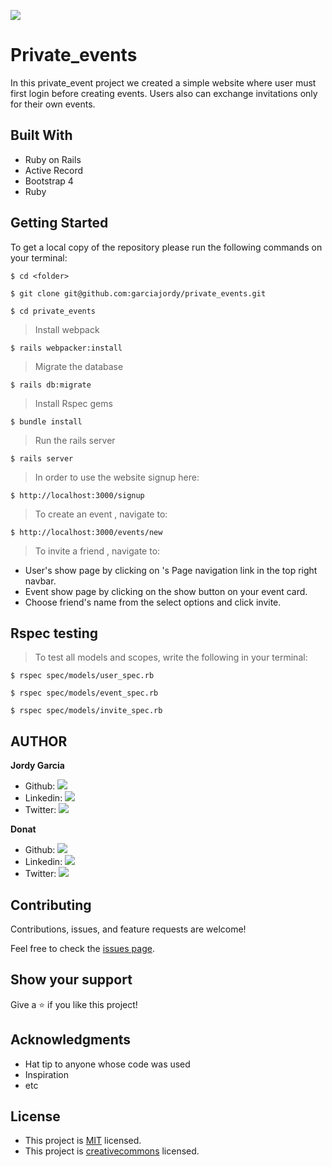 ![](https://img.shields.io/badge/Microverse-blueviolet)

# Private_events

In this private_event project we created a simple website where user must first login before creating events. Users also can exchange invitations only for their own events.

## Built With

- Ruby on Rails
- Active Record
- Bootstrap 4
- Ruby

## Getting Started

To get a local copy of the repository please run the following commands on your terminal:

```
$ cd <folder>
```

```
$ git clone git@github.com:garciajordy/private_events.git 
```

```
$ cd private_events
```
> Install webpack
```
$ rails webpacker:install 
```

> Migrate the database

```
$ rails db:migrate
```
> Install Rspec gems

```
$ bundle install
```

> Run the rails server

```
$ rails server
```

> In order to use the website signup here:

```
$ http://localhost:3000/signup
```

> To create an event , navigate to:

```
$ http://localhost:3000/events/new
```
> To invite a friend , navigate to:

- User's show page by clicking on <name>'s Page navigation link in the top right navbar. 
- Event show page by clicking on the show button on your event card.
- Choose friend's name from the select options and click invite.

## Rspec testing
 > To test all models and scopes, write the following in your terminal:
 ```
$ rspec spec/models/user_spec.rb
```
```
$ rspec spec/models/event_spec.rb
```
```
$ rspec spec/models/invite_spec.rb
```
## AUTHOR

**Jordy Garcia**

- Github: [![](https://img.shields.io/badge/GitHub-100000?style=for-the-badge&logo=github&logoColor=white)](https://github.com/garciajordy/)
- Linkedin: [![](https://img.shields.io/badge/LinkedIn-0077B5?style=for-the-badge&logo=linkedin&logoColor=white)](https://www.linkedin.com/in/jordygarcia/)
- Twitter: [![](https://img.shields.io/badge/Twitter-1DA1F2?style=for-the-badge&logo=twitter&logoColor=white)](https://twitter.com/JordyGarcia1994)

**Donat**

- Github: [![](https://img.shields.io/badge/GitHub-100000?style=for-the-badge&logo=github&logoColor=white)](https://github.com/uwadonat)
- Linkedin: [![](https://img.shields.io/badge/LinkedIn-0077B5?style=for-the-badge&logo=linkedin&logoColor=white)](https://www.linkedin.com/in/uwadonat)
- Twitter: [![](https://img.shields.io/badge/Twitter-1DA1F2?style=for-the-badge&logo=twitter&logoColor=white)](https://twitter.com/uwahoroDonat)

## Contributing

Contributions, issues, and feature requests are welcome!

Feel free to check the [issues page](https://github.com/garciajordy/private_events/issues).

## Show your support

Give a ⭐️ if you like this project!

## Acknowledgments

- Hat tip to anyone whose code was used
- Inspiration
- etc

## License

- This project is [MIT](https://opensource.org/licenses/MIT) licensed.
- This project is [creativecommons](https://creativecommons.org/licenses/by-nc/4.0/) licensed.
